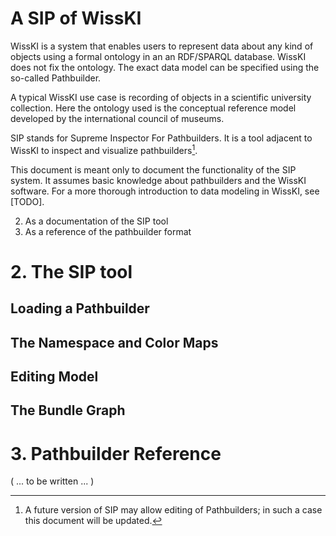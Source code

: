 # A SIP of WissKI

<!-- spellchecker:words SPARQL -->

WissKI is a system that enables users to represent data about any kind of objects using a formal ontology in an an RDF/SPARQL database.
WissKI does not fix the ontology.
The exact data model can be specified using the so-called Pathbuilder.

A typical WissKI use case is recording of objects in a scientific university collection.
Here the ontology used is the conceptual reference model developed by the international council of museums.

SIP stands for Supreme Inspector For Pathbuilders.
It is a tool adjacent to WissKI to inspect and visualize pathbuilders[^1].

This document is meant only to document the functionality of the SIP system.
It assumes basic knowledge about pathbuilders and the WissKI software. 
For a more thorough introduction to data modeling in WissKI, see [TODO]. 

2. As a documentation of the SIP tool
3. As a reference of the pathbuilder format

# 2. The SIP tool

## Loading a Pathbuilder

## The Namespace and Color Maps

## Editing Model

## The Bundle Graph

# 3. Pathbuilder Reference

( ... to be written ... )

[^1]: A future version of SIP may allow editing of Pathbuilders; in such a case this document will be updated.